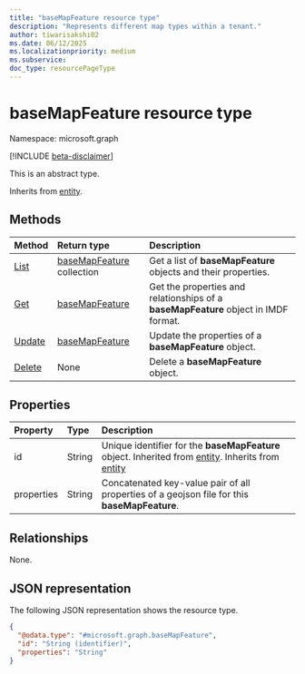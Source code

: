 ```yaml
---
title: "baseMapFeature resource type"
description: "Represents different map types within a tenant."
author: tiwarisakshi02
ms.date: 06/12/2025
ms.localizationpriority: medium
ms.subservice: 
doc_type: resourcePageType
---
```


# baseMapFeature resource type

Namespace: microsoft.graph

[!INCLUDE [beta-disclaimer](../../includes/beta-disclaimer.md)]

This is an abstract type.

Inherits from [entity](./entity.md).


## Methods
|Method|Return type|Description|
|:---|:---|:---|
|[List](../api/basemapfeature-list.md)|[baseMapFeature](./basemapfeature.md) collection|Get a list of **baseMapFeature** objects and their properties.|
|[Get](../api/basemapfeature-get.md)|[baseMapFeature](./basemapfeature.md)|Get the properties and relationships of a **baseMapFeature** object in IMDF format.|
|[Update](../api/basemapfeature-update.md)|[baseMapFeature](./basemapfeature.md)|Update the properties of a **baseMapFeature** object.|
|[Delete](../api/basemapfeature-delete.md)|None|Delete a **baseMapFeature** object.|

## Properties
|Property|Type|Description|
|:---|:---|:---|
|id|String|Unique identifier for the **baseMapFeature** object. Inherited from [entity](./entity.md). Inherits from [entity](./entity.md)|
|properties|String|Concatenated key-value pair of all properties of a geojson file for this **baseMapFeature**.|

## Relationships
None.

## JSON representation
The following JSON representation shows the resource type.
<!-- {
  "blockType": "resource",
  "keyProperty": "id",
  "@odata.type": "microsoft.graph.baseMapFeature",
  "baseType": "microsoft.graph.entity",
  "openType": false
}
-->
``` json
{
  "@odata.type": "#microsoft.graph.baseMapFeature",
  "id": "String (identifier)",
  "properties": "String"
}
```


